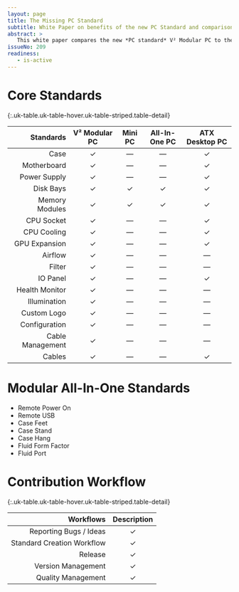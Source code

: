 ```yaml
---
layout: page
title: The Missing PC Standard
subtitle: White Paper on benefits of the new PC Standard and comparison to current standards
abstract: >
   This white paper compares the new *PC standard* V² Modular PC to the current All-In-One, Desktop and Mini PC standards, respectively pointing out the lack thereof. In that comparison the reason of being for the new PC standard becomes obvious as it fills a gap not covered by the current standards. 
issueNo: 209
readiness:
   - is-active
---
```


# Core Standards

{:.uk-table.uk-table-hover.uk-table-striped.table-detail}

|       Standards | V² Modular PC | Mini PC | All-In-One PC | ATX Desktop PC |
|----------------:|:-------------:|:-------:|:-------------:|:--------------:|
|            Case |       ✓       |    —    |       —       |        ✓       |
|     Motherboard |       ✓       |    —    |       —       |        ✓       |
|    Power Supply |       ✓       |    —    |       —       |        ✓       |
|       Disk Bays |       ✓       |    ✓    |       ✓       |        ✓       |
|  Memory Modules |       ✓       |    ✓    |       ✓       |        ✓       |
|      CPU Socket |       ✓       |    —    |       —       |        ✓       |
|     CPU Cooling |       ✓       |    —    |       —       |        ✓       |
|   GPU Expansion |       ✓       |    —    |       —       |        ✓       |
|         Airflow |       ✓       |    —    |       —       |        —       |
|          Filter |       ✓       |    —    |       —       |        —       |
|        IO Panel |       ✓       |    —    |       —       |        ✓       |
|  Health Monitor |       ✓       |    —    |       —       |        —       |
|    Illumination |       ✓       |    —    |       —       |        —       |
|     Custom Logo |       ✓       |    —    |       —       |        —       |
|   Configuration |       ✓       |    —    |       —       |        —       |
|Cable Management |       ✓       |    —    |       —       |        —       |
|          Cables |       ✓       |    —    |       —       |        ✓       |


# Modular All-In-One Standards

* Remote Power On
* Remote USB
* Case Feet
* Case Stand
* Case Hang
* Fluid Form Factor
* Fluid Port


# Contribution Workflow

{:.uk-table.uk-table-hover.uk-table-striped.table-detail}

|          Workflows | Description |
|-------------------:|:-------------:|
| Reporting Bugs / Ideas |       ✓       |
|  Standard Creation Workflow |       ✓       |
|            Release |       ✓       |
| Version Management |       ✓       |
| Quality Management |       ✓       |


